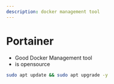 ```yaml
---
description: docker management tool
---
```


# Portainer

- Good Docker Management tool 
- is opensource

```bash
sudo apt update && sudo apt upgrade -y
```